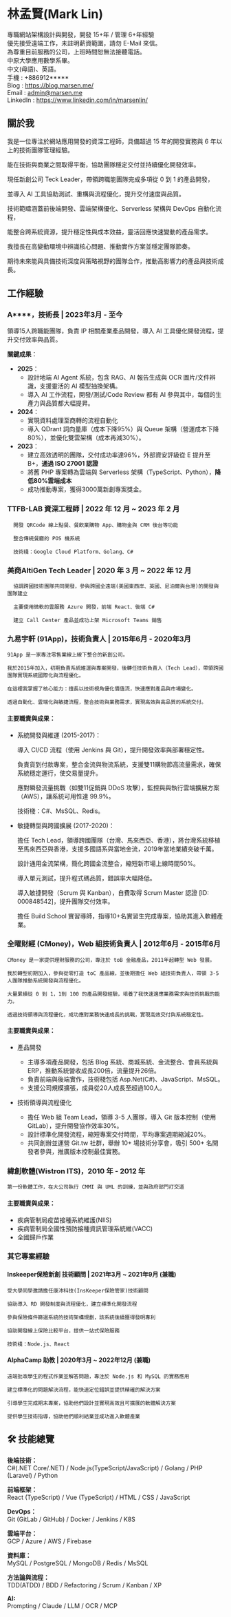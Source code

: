 # 林孟賢(Mark Lin)

專職網站架構設計與開發，開發 15+年 / 管理 6+年經驗  
優先接受遠端工作，未註明薪資範圍，請勿 E-Mail 來信。  
為尊重目前服務的公司，上班時間恕無法接聽電話。  
中原大學應用數學系畢。  
中文(母語)、英語。  
手機 : +886912*****  
Blog : https://blog.marsen.me/  
Email : admin@marsen.me  
LinkedIn : https://www.linkedin.com/in/marsenlin/  

## 關於我

我是一位專注於網站應用開發的資深工程師，具備超過 15 年的開發實務與 6 年以上的技術團隊管理經驗。

能在技術與商業之間取得平衡，協助團隊穩定交付並持續優化開發效率。

現任新創公司 Teck Leader，帶領跨職能團隊完成多項從 0 到 1 的產品開發， 

並導入 AI 工具協助測試、重構與流程優化，提升交付速度與品質。

技術範疇涵蓋前後端開發、雲端架構優化、Serverless 架構與 DevOps 自動化流程，  

能整合跨系統資源，提升穩定性與成本效益，靈活回應快速變動的產品需求。

我擅長在高變動環境中辨識核心問題、推動實作方案並穩定團隊節奏。

期待未來能與具備技術深度與策略視野的團隊合作，推動高影響力的產品與技術成長。

## 工作經驗

### A****，技術長 | 2023年3月 - 至今

領導15人跨職能團隊，負責 IP 相關產業產品開發，導入 AI 工具優化開發流程，提升交付效率與品質。

**關鍵成果**：

- **2025**：
  - 設計地端 AI Agent 系統，包含 RAG、AI 報告生成與 OCR 圖片/文件辨識，支援靈活的 AI 模型抽換架構。
  - 導入 AI 工作流程，開發/測試/Code Review 都有 AI 參與其中，每個的生產力與品質都大幅提昇。
- **2024**：
  - 實現資料處理至商轉的流程自動化
  - 導入 QDrant 詞向量庫（成本下降95%）與 Queue 架構（營運成本下降80%），並優化雙雲架構（成本再減30%）。
- **2023**：
  - 建立高效透明的團隊，交付成功率達96%，外部資安評級從 E 提升至 B+，**通過 ISO 27001 認證**
  - 將舊 PHP 專案轉為雲端與 Serverless 架構（TypeScript、Python），**降低80%雲端成本**
  - 成功推動專案，獲得3000萬新創專案獎金。


### TTFB-LAB 資深工程師 | 2022 年 12 月 ~ 2023 年 2 月
```text
  開發 QRCode 線上點餐、餐飲業購物 App、購物金與 CRM 後台等功能
  
  整合傳統餐廳的 POS 機系統
  
  技術棧：Google Cloud Platform、Golang、C#
```
### 美商AltiGen Tech Leader | 2020 年 3 月 ~ 2022 年 12 月
```text 
  協調跨國技術團隊共同開發，參與跨國全遠端(美國東西岸、英國、尼泊爾與台灣)的開發與團隊建立
  
  主要使用微軟的雲服務 Azure 開發，前端 React、後端 C#
  
  建立 Call Center 產品並成功上架 Microsoft Teams 銷售
```
### 九易宇軒 (91App)，技術負責人 | 2015年6月 - 2020年3月

```text
91App 是一家專注零售業線上線下整合的新創公司。

我於2015年加入，初期負責系統維運與專案開發，後轉任技術負責人（Tech Lead），帶領跨國團隊實現系統國際化與流程優化。

在這裡我掌握了核心能力：擅長以技術視角優化價值流，快速應對產品與市場變化。  

透過自動化、雲端化與敏捷流程，整合技術與業務需求，實現高效與高品質的系統交付。
```
#### 主要職責與成果：

- 系統開發與維運 (2015-2017)：

  導入 CI/CD 流程（使用 Jenkins 與 Git），提升開發效率與部署穩定性。

  負責貨到付款專案，整合金流與物流系統，支援雙11購物節高流量需求，確保系統穩定運行，使交易量提升。

  應對瞬發流量挑戰（如雙11促銷與 DDoS 攻擊），監控與與執行雲端擴展方案（AWS），讓系統可用性達 99.9%。

  技術棧：C#、MsSQL、Redis。


- 敏捷轉型與跨國擴展 (2017-2020)：

  擔任 Tech Lead，領導跨國團隊（台灣、馬來西亞、香港），將台灣系統移植至馬來西亞與香港，支援多國語系與當地金流，2019年當地業績突破千萬。
  
  設計通用金流架構，簡化跨國金流整合，縮短新市場上線時間50%。

  導入單元測試，提升程式碼品質，錯誤率大幅降低。

  導入敏捷開發（Scrum 與 Kanban），自費取得 Scrum Master 認證 [ID: 000848542]，提升團隊交付效率。

  擔任 Build School 實習導師，指導10+名實習生完成專案，協助其進入軟體產業。

### 全曜財經 (CMoney)，Web 組技術負責人 | 2012年6月 - 2015年6月
```text
CMoney 是一家提供理財服務的公司，專注於 toB 金融產品，2011年起轉型 Web 發展。

我於轉型初期加入，參與從零打造 toC 產品線，並後期擔任 Web 組技術負責人，帶領 3-5 人團隊推動系統開發與流程優化。

大量累績從 0 到 1，1到 100 的產品開發經驗，培養了我快速適應業務需求與技術挑戰的能力。

透過技術領導與流程優化，成功應對業務快速成長的挑戰，實現高效交付與系統穩定性。
```
#### 主要職責與成果：

- 產品開發
  - 主導多項產品開發，包括 Blog 系統、商城系統、金流整合、會員系統與 ERP，推動系統營收成長200倍，流量提升26倍。
  - 負責前端與後端實作，技術棧包括 Asp.Net(C#)、JavaScript、MsSQL。
  - 支援公司規模擴張，成員從20人成長至超過100人。

- 技術領導與流程優化
  - 擔任 Web 組 Team Lead，領導 3-5 人團隊，導入 Git 版本控制（使用 GitLab），提升開發協作效率30%。
  - 設計標準化開發流程，縮短專案交付時間，平均專案週期縮減20%。
  - 共同創辦並運營 Git.tw 社群，舉辦 10+ 場技術分享會，吸引 500+ 名開發者參與，推廣版本控制最佳實務。

### 緯創軟體(Wistron ITS)，2010 年 - 2012 年

```
第一份軟體工作，在大公司執行 CMMI 與 UML 的訓練，並與政府部門打交道
```

#### 主要職責與成果：

- 疾病管制局疫苗接種系統維護(NIIS)
- 疾病管制局全國性預防接種資訊管理系統維(VACC)
- 全國歸戶作業
 
### 其它專案經驗

#### Inskeeper保險新創 技術顧問 | 2021年3月 ~ 2021年9月 (兼職)

  ```text
  受大學同學邀請擔任康沛科技(InsKeeper保險管家)技術顧問
  
  協助導入 RD 開發制度與流程優化，建立標準化開發流程
  
  參與保險條件篩選系統的技術架構規劃，該系統後續獲得發明專利
  
  協助開發線上保險比較平台，提供一站式保險服務
  
  技術棧：Node.js、React
  ```

#### AlphaCamp 助教 | 2020年3月 ~ 2022年12月 (兼職)

  ```text
  遠端批改學生的程式作業並解答問題，專注於 Node.js 和 MySQL 的實務應用
  
  建立標準化的問題解決流程，能快速定位錯誤並提供精確的解決方案
  
  引導學生完成期末專案，協助他們設計並實現高效且可擴展的軟體解決方案
  
  提供學生技術指導，協助他們順利結業並成功進入軟體產業
  ```

## 🛠️ 技能總覽

**後端技術：**  
C#(.NET Core/.NET) / Node.js(TypeScript/JavaScript) / Golang / PHP (Laravel) / Python 

**前端框架：**  
React (TypeScript) / Vue (TypeScript) / HTML / CSS / JavaScript

**DevOps：**  
Git (GitLab / GitHub) / Docker / Jenkins / K8S

**雲端平台：**  
GCP / Azure / AWS / Firebase

**資料庫：**  
MySQL / PostgreSQL / MongoDB / Redis / MsSQL

**方法論與流程：**  
TDD(ATDD) / BDD / Refactoring / Scrum / Kanban / XP

**AI:**  
Prompting / Claude / LLM / OCR / MCP
